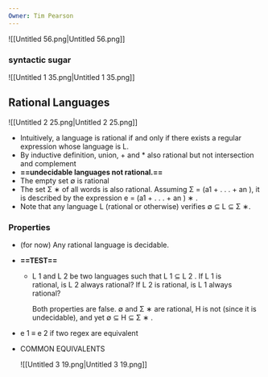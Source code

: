 ```yaml
---
Owner: Tim Pearson
---
```

![[Untitled 56.png|Untitled 56.png]]
### syntactic sugar
![[Untitled 1 35.png|Untitled 1 35.png]]
## Rational Languages
![[Untitled 2 25.png|Untitled 2 25.png]]
- Intuitively, a language is rational if and only if there exists a regular expression whose language is L.
- By inductive definition, union, + and * also rational but not intersection and complement
- **==undecidable languages not rational.==**
- The empty set ∅ is rational
- The set Σ ∗ of all words is also rational. Assuming Σ = (a1 + . . . + an ), it is described by the expression e = (a1 + . . . + an ) ∗ .
- Note that any language L (rational or otherwise) verifies ∅ ⊆ L ⊆ Σ ∗.
### Properties
- (for now) Any rational language is decidable.
- **==TEST==**
    - L 1 and L 2 be two languages such that L 1 ⊆ L 2 . If L 1 is  
        rational, is L 2 always rational? If L 2 is rational, is L 1 always rational?
        
        Both properties are false. ∅ and Σ ∗ are rational, H is not (since it is undecidable), and yet ∅ ⊆ H ⊆ Σ ∗ .
        
- e 1 ≡ e 2 if two regex are equivalent
- COMMON EQUIVALENTS
    
    ![[Untitled 3 19.png|Untitled 3 19.png]]